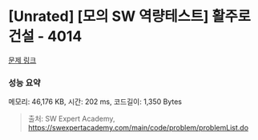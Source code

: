 # [Unrated] [모의 SW 역량테스트] 활주로 건설 - 4014 

[문제 링크](https://swexpertacademy.com/main/code/problem/problemDetail.do?contestProbId=AWIeW7FakkUDFAVH) 

### 성능 요약

메모리: 46,176 KB, 시간: 202 ms, 코드길이: 1,350 Bytes



> 출처: SW Expert Academy, https://swexpertacademy.com/main/code/problem/problemList.do